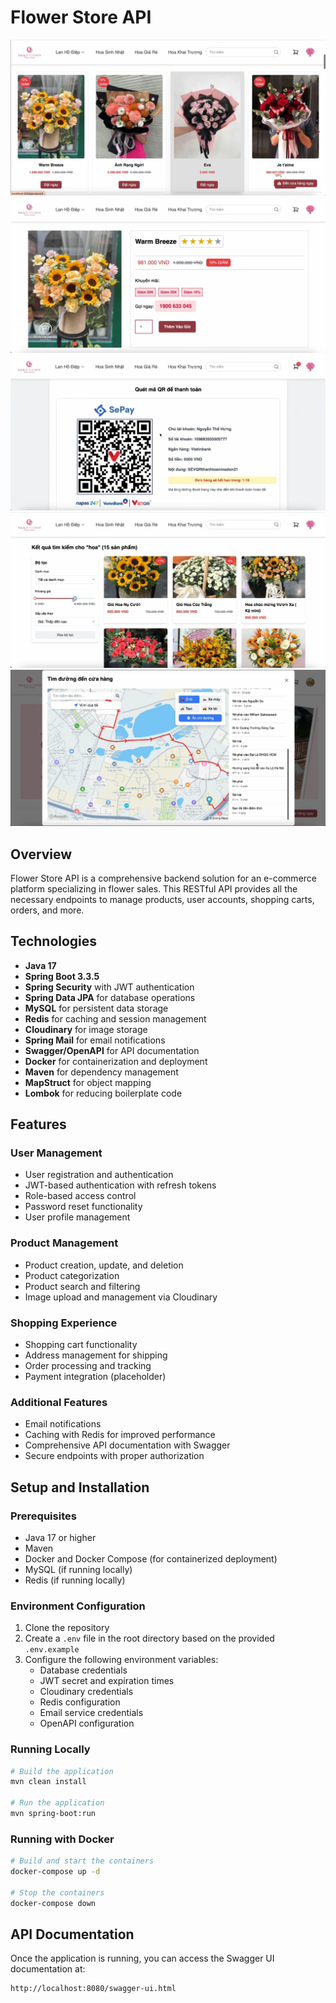 # Flower Store API

![Home Page](./demo/trangchu.png)
![Product Page](./demo/chitiet.png)
![Payment Page](./demo/thanhtoan.png)
![Search Page](./demo/timkiem.png)
![Map Page](./demo/bando.png)

## Overview

Flower Store API is a comprehensive backend solution for an e-commerce platform specializing in flower sales. This RESTful API provides all the necessary endpoints to manage products, user accounts, shopping carts, orders, and more.

## Technologies

- **Java 17**
- **Spring Boot 3.3.5**
- **Spring Security** with JWT authentication
- **Spring Data JPA** for database operations
- **MySQL** for persistent data storage
- **Redis** for caching and session management
- **Cloudinary** for image storage
- **Spring Mail** for email notifications
- **Swagger/OpenAPI** for API documentation
- **Docker** for containerization and deployment
- **Maven** for dependency management
- **MapStruct** for object mapping
- **Lombok** for reducing boilerplate code

## Features

### User Management

- User registration and authentication
- JWT-based authentication with refresh tokens
- Role-based access control
- Password reset functionality
- User profile management

### Product Management

- Product creation, update, and deletion
- Product categorization
- Product search and filtering
- Image upload and management via Cloudinary

### Shopping Experience

- Shopping cart functionality
- Address management for shipping
- Order processing and tracking
- Payment integration (placeholder)

### Additional Features

- Email notifications
- Caching with Redis for improved performance
- Comprehensive API documentation with Swagger
- Secure endpoints with proper authorization

## Setup and Installation

### Prerequisites

- Java 17 or higher
- Maven
- Docker and Docker Compose (for containerized deployment)
- MySQL (if running locally)
- Redis (if running locally)

### Environment Configuration

1. Clone the repository
2. Create a `.env` file in the root directory based on the provided `.env.example`
3. Configure the following environment variables:
   - Database credentials
   - JWT secret and expiration times
   - Cloudinary credentials
   - Redis configuration
   - Email service credentials
   - OpenAPI configuration

### Running Locally

```bash
# Build the application
mvn clean install

# Run the application
mvn spring-boot:run
```

### Running with Docker

```bash
# Build and start the containers
docker-compose up -d

# Stop the containers
docker-compose down
```

## API Documentation

Once the application is running, you can access the Swagger UI documentation at:

```
http://localhost:8080/swagger-ui.html
```
